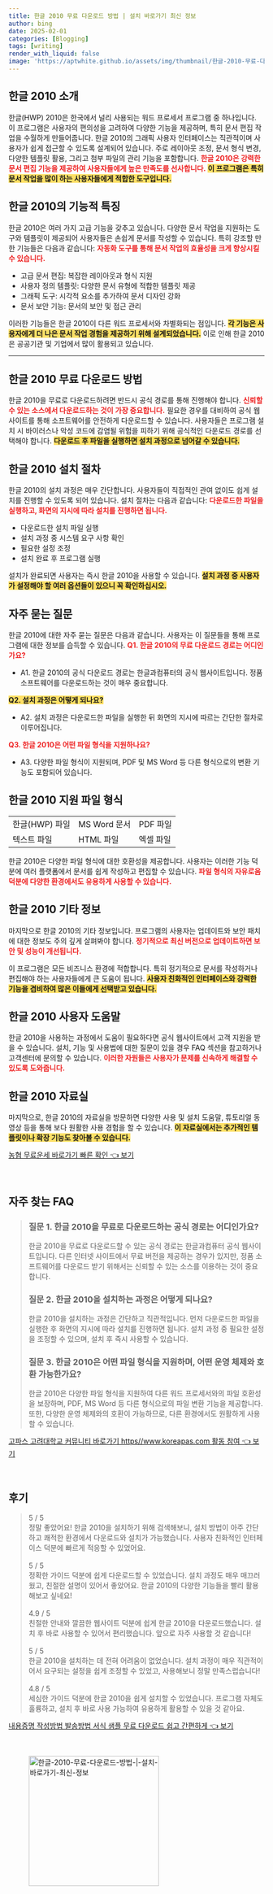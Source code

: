```yaml
---
title: 한글 2010 무료 다운로드 방법 | 설치 바로가기 최신 정보
author: bing
date: 2025-02-01
categories: [Blogging]
tags: [writing]
render_with_liquid: false
image: 'https://aptwhite.github.io/assets/img/thumbnail/한글-2010-무료-다운로드-방법-|-설치-바로가기-최신-정보.webp'
---
```



<h2 id='한글_2010_소개'>한글 2010 소개</h2>

<p>한글(HWP) 2010은 한국에서 널리 사용되는 워드 프로세서 프로그램 중 하나입니다. 이 프로그램은 사용자의 편의성을 고려하여 다양한 기능을 제공하며, 특히 문서 편집 작업을 수월하게 만들어줍니다. 한글 2010의 그래픽 사용자 인터페이스는 직관적이며 사용자가 쉽게 접근할 수 있도록 설계되어 있습니다. 주로 레이아웃 조정, 문서 형식 변경, 다양한 템플릿 활용, 그리고 첨부 파일의 관리 기능을 포함합니다. <b><span style="color: #ee2323;">한글 2010은 강력한 문서 편집 기능을 제공하여 사용자들에게 높은 만족도를 선사합니다.</span></b> <b><span style="background-color: #ffe066;">이 프로그램은 특히 문서 작업을 많이 하는 사용자들에게 적합한 도구입니다.</span></b></p>

<h2 id='한글_2010_기능적_특징'>한글 2010의 기능적 특징</h2>

<p>한글 2010은 여러 가지 고급 기능을 갖추고 있습니다. 다양한 문서 작업을 지원하는 도구와 템플릿이 제공되어 사용자들은 손쉽게 문서를 작성할 수 있습니다. 특히 강조할 만한 기능들은 다음과 같습니다: <b><span style="color: #ee2323;">자동화 도구를 통해 문서 작업의 효율성을 크게 향상시킬 수 있습니다.</span></b></p>

<ul>
    <li>고급 문서 편집: 복잡한 레이아웃과 형식 지원</li>
    <li>사용자 정의 템플릿: 다양한 문서 유형에 적합한 템플릿 제공</li>
    <li>그래픽 도구: 시각적 요소를 추가하여 문서 디자인 강화</li>
    <li>문서 보안 기능: 문서의 보안 및 접근 관리</li>
</ul>

<p>이러한 기능들은 한글 2010이 다른 워드 프로세서와 차별화되는 점입니다. <b><span style="background-color: #ffe066;">각 기능은 사용자에게 더 나은 문서 작업 경험을 제공하기 위해 설계되었습니다.</span></b> 이로 인해 한글 2010은 공공기관 및 기업에서 많이 활용되고 있습니다.</p>

<hr />

<h2 id='한글_2010_다운로드_방법'>한글 2010 무료 다운로드 방법</h2>

<p>한글 2010을 무료로 다운로드하려면 반드시 공식 경로를 통해 진행해야 합니다. <b><span style="color: #ee2323;">신뢰할 수 있는 소스에서 다운로드하는 것이 가장 중요합니다.</span></b> 필요한 경우를 대비하여 공식 웹사이트를 통해 소프트웨어를 안전하게 다운로드할 수 있습니다. 사용자들은 프로그램 설치 시 바이러스나 악성 코드에 감염될 위험을 피하기 위해 공식적인 다운로드 경로를 선택해야 합니다. <b><span style="background-color: #ffe066;">다운로드 후 파일을 실행하면 설치 과정으로 넘어갈 수 있습니다.</span></b></p>

<h2 id='한글_2010_설치_절차'>한글 2010 설치 절차</h2>

<p>한글 2010의 설치 과정은 매우 간단합니다. 사용자들이 직접적인 관여 없이도 쉽게 설치를 진행할 수 있도록 되어 있습니다. 설치 절차는 다음과 같습니다: <b><span style="color: #ee2323;">다운로드한 파일을 실행하고, 화면의 지시에 따라 설치를 진행하면 됩니다.</span></b></p>

<ul>
    <li>다운로드한 설치 파일 실행</li>
    <li>설치 과정 중 시스템 요구 사항 확인</li>
    <li>필요한 설정 조정</li>
    <li>설치 완료 후 프로그램 실행</li>
</ul>

<p>설치가 완료되면 사용자는 즉시 한글 2010을 사용할 수 있습니다. <b><span style="background-color: #ffe066;">설치 과정 중 사용자가 설정해야 할 여러 옵션들이 있으니 꼭 확인하십시오.</span></b></p>

<h2 id='자주_묻는_질문'>자주 묻는 질문</h2>

<p>한글 2010에 대한 자주 묻는 질문은 다음과 같습니다. 사용자는 이 질문들을 통해 프로그램에 대한 정보를 습득할 수 있습니다. <b><span style="color: #ee2323;">Q1. 한글 2010의 무료 다운로드 경로는 어디인가요?</span></b></p>

<ul>
    <li>A1. 한글 2010의 공식 다운로드 경로는 한글과컴퓨터의 공식 웹사이트입니다. 정품 소프트웨어를 다운로드하는 것이 매우 중요합니다.</li>
</ul>

<p><b><span style="background-color: #ffe066;">Q2. 설치 과정은 어떻게 되나요?</span></b></p>

<ul>
    <li>A2. 설치 과정은 다운로드한 파일을 실행한 뒤 화면의 지시에 따르는 간단한 절차로 이루어집니다.</li>
</ul>

<p><b><span style="color: #ee2323;">Q3. 한글 2010은 어떤 파일 형식을 지원하나요?</span></b></p>

<ul>
    <li>A3. 다양한 파일 형식이 지원되며, PDF 및 MS Word 등 다른 형식으로의 변환 기능도 포함되어 있습니다.</li>
</ul>

<h2 id='한글_2010_지원_파일_형식'>한글 2010 지원 파일 형식</h2>

<table>
    <tr>
        <td>한글(HWP) 파일</td>
        <td>MS Word 문서</td>
        <td>PDF 파일</td>
    </tr>
    <tr>
        <td>텍스트 파일</td>
        <td>HTML 파일</td>
        <td>엑셀 파일</td>
    </tr>
</table>

<p>한글 2010은 다양한 파일 형식에 대한 호환성을 제공합니다. 사용자는 이러한 기능 덕분에 여러 플랫폼에서 문서를 쉽게 작성하고 편집할 수 있습니다. <b><span style="color: #ee2323;">파일 형식의 자유로움 덕분에 다양한 환경에서도 유용하게 사용할 수 있습니다.</span></b></p>

<h2 id='한글_2010_기타_정보'>한글 2010 기타 정보</h2>

<p>마지막으로 한글 2010의 기타 정보입니다. 프로그램의 사용자는 업데이트와 보안 패치에 대한 정보도 주의 깊게 살펴봐야 합니다. <b><span style="color: #ee2323;">정기적으로 최신 버전으로 업데이트하면 보안 및 성능이 개선됩니다.</span></b></p>

<p>이 프로그램은 모든 비즈니스 환경에 적합합니다. 특히 정기적으로 문서를 작성하거나 편집해야 하는 사용자들에게 큰 도움이 됩니다. <b><span style="background-color: #ffe066;">사용자 친화적인 인터페이스와 강력한 기능을 겸비하여 많은 이들에게 선택받고 있습니다.</span></b></p>

<h2 id='한글_2010_사용_도움말'>한글 2010 사용자 도움말</h2>

<p>한글 2010을 사용하는 과정에서 도움이 필요하다면 공식 웹사이트에서 고객 지원을 받을 수 있습니다. 설치, 기능 및 사용법에 대한 질문이 있을 경우 FAQ 섹션을 참고하거나 고객센터에 문의할 수 있습니다. <b><span style="color: #ee2323;">이러한 자원들은 사용자가 문제를 신속하게 해결할 수 있도록 도와줍니다.</span></b></p>

<h2 id='한글_2010_자료실'>한글 2010 자료실</h2>

<p>마지막으로, 한글 2010의 자료실을 방문하면 다양한 사용 및 설치 도움말, 튜토리얼 동영상 등을 통해 보다 원활한 사용 경험을 할 수 있습니다. <b><span style="background-color: #ffe066;">이 자료실에서는 추가적인 템플릿이나 확장 기능도 찾아볼 수 있습니다.</span></b></p>


<p><a class="click-button" title="농협 무료운세 바로가기 빠른 확인" href="https://aptwhite.github.io/posts/%EB%86%8D%ED%98%91-%EB%AC%B4%EB%A3%8C%EC%9A%B4%EC%84%B8-%EB%B0%94%EB%A1%9C%EA%B0%80%EA%B8%B0-%EB%B9%A0%EB%A5%B8-%ED%99%95%EC%9D%B8/" rel="dofollow">농협 무료운세 바로가기 빠른 확인 👈 보기</a></p><br>
<h2 id='자주_찾는_FAQ'>자주 찾는 FAQ</h2>
<div itemscope="" itemtype="https://schema.org/FAQPage"> 
<blockquote> 
<div itemscope="" itemprop="mainEntity" itemtype="https://schema.org/Question"> 
<h3 itemprop="name">질문 1. 한글 2010을 무료로 다운로드하는 공식 경로는 어디인가요?</h3> 
<div itemscope="" itemprop="acceptedAnswer" itemtype="https://schema.org/Answer"> 
<span itemprop="text"> 
<p>한글 2010을 무료로 다운로드할 수 있는 공식 경로는 한글과컴퓨터 공식 웹사이트입니다. 다른 인터넷 사이트에서 무료 버전을 제공하는 경우가 있지만, 정품 소프트웨어를 다운로드 받기 위해서는 신뢰할 수 있는 소스를 이용하는 것이 중요합니다.</p> 
</span> 
</div> 
</div> 

<div itemscope="" itemprop="mainEntity" itemtype="https://schema.org/Question"> 
<h3 itemprop="name">질문 2. 한글 2010을 설치하는 과정은 어떻게 되나요?</h3> 
<div itemscope="" itemprop="acceptedAnswer" itemtype="https://schema.org/Answer"> 
<span itemprop="text"> 
<p>한글 2010을 설치하는 과정은 간단하고 직관적입니다. 먼저 다운로드한 파일을 실행한 후 화면의 지시에 따라 설치를 진행하면 됩니다. 설치 과정 중 필요한 설정을 조정할 수 있으며, 설치 후 즉시 사용할 수 있습니다.</p> 
</span> 
</div> 
</div> 

<div itemscope="" itemprop="mainEntity" itemtype="https://schema.org/Question"> 
<h3 itemprop="name">질문 3. 한글 2010은 어떤 파일 형식을 지원하며, 어떤 운영 체제와 호환 가능한가요?</h3> 
<div itemscope="" itemprop="acceptedAnswer" itemtype="https://schema.org/Answer"> 
<span itemprop="text"> 
<p>한글 2010은 다양한 파일 형식을 지원하여 다른 워드 프로세서와의 파일 호환성을 보장하며, PDF, MS Word 등 다른 형식으로의 파일 변환 기능을 제공합니다. 또한, 다양한 운영 체제와의 호환이 가능하므로, 다른 환경에서도 원활하게 사용할 수 있습니다.</p> 
</span> 
</div> 
</div> 
</blockquote> 
</div>
<p><a class="click-button" title="고파스 고려대학교 커뮤니티 바로가기 https//www.koreapas.com 활동 참여" href="https://aptwhite.github.io/posts/%EA%B3%A0%ED%8C%8C%EC%8A%A4-%EA%B3%A0%EB%A0%A4%EB%8C%80%ED%95%99%EA%B5%90-%EC%BB%A4%EB%AE%A4%EB%8B%88%ED%8B%B0-%EB%B0%94%EB%A1%9C%EA%B0%80%EA%B8%B0-httpswww.koreapas.com-%ED%99%9C%EB%8F%99-%EC%B0%B8%EC%97%AC/" rel="dofollow">고파스 고려대학교 커뮤니티 바로가기 https//www.koreapas.com 활동 참여 👈 보기</a></p><br>
<h2 id='후기'>후기</h2>
<div itemscope itemtype="https://schema.org/Product">
  <blockquote>
  <div itemprop="review" itemscope itemtype="https://schema.org/Review">
      <div itemprop="reviewRating" itemscope itemtype="https://schema.org/Rating"> <span itemprop="ratingValue">5</span> / <span itemprop="bestRating">5</span> </div>
      <span itemprop="reviewBody">정말 좋았어요! 한글 2010을 설치하기 위해 검색해보니, 설치 방법이 아주 간단하고 쾌적한 환경에서 다운로드와 설치가 가능했습니다. 사용자 친화적인 인터페이스 덕분에 빠르게 적응할 수 있었어요.</span>
  </div>
  <br>
  <div itemprop="review" itemscope itemtype="https://schema.org/Review">
      <div itemprop="reviewRating" itemscope itemtype="https://schema.org/Rating"> <span itemprop="ratingValue">5</span> / <span itemprop="bestRating">5</span> </div>
      <span itemprop="reviewBody">정확한 가이드 덕분에 쉽게 다운로드할 수 있었습니다. 설치 과정도 매우 매끄러웠고, 친절한 설명이 있어서 좋았어요. 한글 2010의 다양한 기능들을 빨리 활용해보고 싶네요!</span>
  </div>
  <br>
  <div itemprop="review" itemscope itemtype="https://schema.org/Review">
      <div itemprop="reviewRating" itemscope itemtype="https://schema.org/Rating"> <span itemprop="ratingValue">4.9</span> / <span itemprop="bestRating">5</span> </div>
      <span itemprop="reviewBody">친절한 안내와 깔끔한 웹사이트 덕분에 쉽게 한글 2010을 다운로드했습니다. 설치 후 바로 사용할 수 있어서 편리했습니다. 앞으로 자주 사용할 것 같습니다!</span>
  </div>
  <br>
  <div itemprop="review" itemscope itemtype="https://schema.org/Review">
      <div itemprop="reviewRating" itemscope itemtype="https://schema.org/Rating"> <span itemprop="ratingValue">5</span> / <span itemprop="bestRating">5</span> </div>
      <span itemprop="reviewBody">한글 2010을 설치하는 데 전혀 어려움이 없었습니다. 설치 과정이 매우 직관적이어서 요구되는 설정을 쉽게 조정할 수 있었고, 사용해보니 정말 만족스럽습니다!</span>
  </div>
  <br>
  <div itemprop="review" itemscope itemtype="https://schema.org/Review">
      <div itemprop="reviewRating" itemscope itemtype="https://schema.org/Rating"> <span itemprop="ratingValue">4.8</span> / <span itemprop="bestRating">5</span> </div>
      <span itemprop="reviewBody">세심한 가이드 덕분에 한글 2010을 쉽게 설치할 수 있었습니다. 프로그램 자체도 훌륭하고, 설치 후 바로 사용 가능하여 유용하게 활용할 수 있을 것 같아요.</span>
  </div>
  </blockquote>
</div>
<p><a class="click-button" title="내용증명 작성방법 발송방법 서식 샘플 무료 다운로드 쉽고 간편하게" href="https://aptwhite.github.io/posts/%EB%82%B4%EC%9A%A9%EC%A6%9D%EB%AA%85-%EC%9E%91%EC%84%B1%EB%B0%A9%EB%B2%95-%EB%B0%9C%EC%86%A1%EB%B0%A9%EB%B2%95-%EC%84%9C%EC%8B%9D-%EC%83%98%ED%94%8C-%EB%AC%B4%EB%A3%8C-%EB%8B%A4%EC%9A%B4%EB%A1%9C%EB%93%9C-%EC%89%BD%EA%B3%A0-%EA%B0%84%ED%8E%B8%ED%95%98%EA%B2%8C/" rel="dofollow">내용증명 작성방법 발송방법 서식 샘플 무료 다운로드 쉽고 간편하게 👈 보기</a></p><br>
<figure class="image"><img src="https://aptwhite.github.io/assets/img/thumbnail/한글-2010-무료-다운로드-방법-|-설치-바로가기-최신-정보.webp" alt="한글-2010-무료-다운로드-방법-|-설치-바로가기-최신-정보" width="256" height="256"></figure>